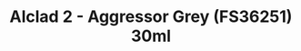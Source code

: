 ---
layout: product
title: "Alclad 2 - Aggressor Grey (FS36251) 30ml"
price: "TBA" 
desc: "Metalizer boja"
img_path: "/assets/img/ALCE611.webp"
brand: "N/A"
available: false
special_offer: false
new: false
soon: false
cat: "040000"
subcat: "040300"
subsubcat: "0N/A"
sifra: "ALCE611"
popular: false
---